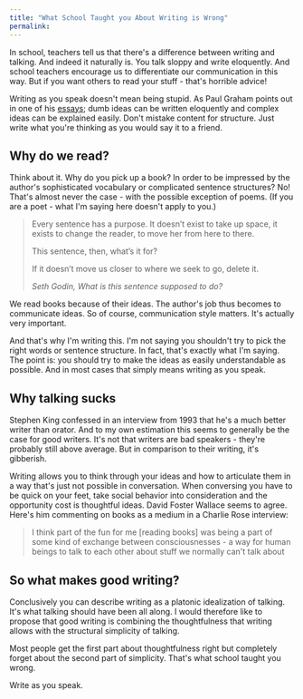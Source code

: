 ```yaml
---
title: "What School Taught you About Writing is Wrong"
permalink: 
---
```


In school, teachers tell us that there's a difference between writing and talking. And indeed it naturally is. You talk sloppy and write eloquently. And school teachers encourage us to differentiate our communication in this way. But if you want others to read your stuff - that's horrible advice!

Writing as you speak doesn't mean being stupid. As Paul Graham points out in one of his [essays](http://www.paulgraham.com/talk.html); dumb ideas can be written eloquently and complex ideas can be explained easily. Don't mistake content for structure. Just write what you're thinking as you would say it to a friend.

## Why do we read?

Think about it. Why do you pick up a book? In order to be impressed by the author's sophisticated vocabulary or complicated sentence structures? No! That's almost never the case - with the possible exception of poems. (If you are a poet - what I'm saying here doesn't apply to you.)

> Every sentence has a purpose. It doesn’t exist to take up space, it exists to change the reader, to move her from here to there.
> 
> This sentence, then, what’s it for?
> 
> If it doesn’t move us closer to where we seek to go, delete it.
> 
> <cite>Seth Godin, What is this sentence supposed to do?</cite>

We read books because of their ideas. The author's job thus becomes to communicate ideas. So of course, communication style matters. It's actually very important.

And that's why I'm writing this. I'm not saying you shouldn't try to pick the right words or sentence structure. In fact, that's exactly what I'm saying. The point is: you should try to make the ideas as easily understandable as possible. And in most cases that simply means writing as you speak.

## Why talking sucks

Stephen King confessed in an interview from 1993 that he's a much better writer than orator. And to my own estimation this seems to generally be the case for good writers. It's not that writers are bad speakers - they're probably still above average. But in comparison to their writing, it's gibberish.

Writing allows you to think through your ideas and how to articulate them in a way that's just not possible in conversation. When conversing you have to be quick on your feet, take social behavior into consideration and the opportunity cost is thoughtful ideas. David Foster Wallace seems to agree. Here's him commenting on books as a medium in a Charlie Rose interview:

> I think part of the fun for me [reading books] was being a part of some kind of exchange between consciousnesses - a way for human beings to talk to each other about stuff we normally can't talk about

## So what makes good writing?

Conclusively you can describe writing as a platonic idealization of talking. It's what talking should have been all along. I would therefore like to propose that good writing is combining the thoughtfulness that writing allows with the structural simplicity of talking.

Most people get the first part about thoughtfulness right but completely forget about the second part of simplicity. That's what school taught you wrong.

Write as you speak.